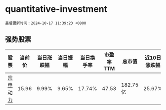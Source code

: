 # quantitative-investment

`最后更新时间：2024-10-17 11:39:23 +0800`

## 强势股票

|股票|当前价|当日涨跌幅|当日振幅|当日换手率|市盈率TTM|总市值|近10日涨跌幅|
|----|----|----|----|----|----|----|----|
|[宗申动力](https://xueqiu.com/S/SZ001696)|15.96|9.99%|9.65%|17.74%|47.53|182.75亿|25.67%|
